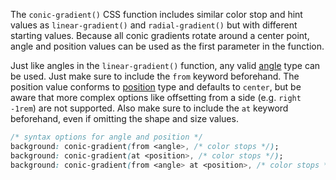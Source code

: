 The `conic-gradient()` CSS function includes similar color stop and hint values as `linear-gradient()` and `radial-gradient()` but with different starting values. Because all conic gradients rotate around a center point, angle and position values can be used as the first parameter in the function.

Just like angles in the `linear-gradient()` function, any valid [angle](https://developer.mozilla.org/en-US/docs/Web/CSS/angle) type can be used. Just make sure to include the `from` keyword beforehand. The position value conforms to [position](https://developer.mozilla.org/en-US/docs/Web/CSS/position_value) type and defaults to `center`, but be aware that more complex options like offsetting from a side (e.g. `right -1rem`) are not supported. Also make sure to include the `at` keyword beforehand, even if omitting the shape and size values.

```css
/* syntax options for angle and position */
background: conic-gradient(from <angle>, /* color stops */);
background: conic-gradient(at <position>, /* color stops */);
background: conic-gradient(from <angle> at <position>, /* color stops */);
```
